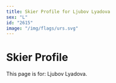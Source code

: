 ```yaml
---
title: Skier Profile for Ljubov Lyadova
sex: "L"
id: "2615"
image: "/img/flags/urs.svg" 
---
```


# Skier Profile

This page is for: Ljubov Lyadova.
    
